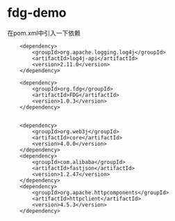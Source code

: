 # fdg-demo


在pom.xml中引入一下依赖

        <dependency>
            <groupId>org.apache.logging.log4j</groupId>
            <artifactId>log4j-api</artifactId>
            <version>2.11.0</version>
        </dependency>

        <dependency>
            <groupId>org.fdg</groupId>
            <artifactId>FDG</artifactId>
            <version>1.0.3</version>
        </dependency>


        <dependency>
            <groupId>org.web3j</groupId>
            <artifactId>core</artifactId>
            <version>4.0.0</version>
        </dependency>
        <dependency>
            <groupId>com.alibaba</groupId>
            <artifactId>fastjson</artifactId>
            <version>1.2.47</version>
        </dependency>
        <dependency>
            <groupId>org.apache.httpcomponents</groupId>
            <artifactId>httpclient</artifactId>
            <version>4.5.3</version>
        </dependency>
